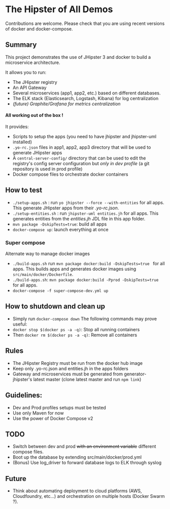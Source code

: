 # The Hipster of All Demos

Contributions are welcome. Please check that you are using recent versions of docker and docker-compose.

## Summary
This project demonstrates the use of JHipster 3 and docker to build a microservice architecture.

It allows you to run:
- The JHipster registry
- An API Gateway
- Several microservices (app1, app2, etc.) based on different databases.
- The ELK stack (Elasticsearch, Logstash, Kibana) for log centralization
- _(future) Graphite/Grafana for metrics centralization_

#### **All working out of the box !**

It provides:
- Scripts to setup the apps (you need to have jhipster and jhipster-uml installed) 
- `.yo-rc.json` files in app1, app2, app3 directory that will be used to generate JHipster apps
- A `central-server-config/` directory that can be used to edit the registry's config server configuration but _only in dev profile_ (a git repository is used in prod profile)
- Docker compose files to orchestrate docker containers


## How to test
- `./setup-apps.sh` : run `yo jhipster --force --with-entities` for all apps. This generate JHipster apps from their _.yo-rc.json_.
- `./setup-entities.sh` : run `jhipster-uml entities.jh` for all apps. This generates entities from the _entities.jh_ JDL file in this app folder.
- `mvn package -DskipTests=true`: build all apps
- `docker-compose up`: launch everything at once

### Super compose
Alternate way to manage docker images
- `./build-apps.sh` run `mvn package docker:build -DskipTests=true ` for all apps. This builds apps and generates docker images using `src/main/docker/Dockerfile`.
- `./build-apps.sh`: `mvn package docker:build -Pprod -DskipTests=true` for all apps.
- `docker-compose -f super-compose-dev.yml up`

## How to shutdown and clean up
- Simply run `docker-compose down`
The following commands may prove useful:
- `docker stop $(docker ps -a -q)`: Stop all running containers
- Then `docker rm $(docker ps -a -q)`: Remove all containers

## Rules
- The JHipster Registry must be run from the docker hub image
- Keep only .yo-rc.json and entities.jh in the apps folders
- Gateway and microservices must be generated from generator-jhipster's latest master (clone latest master and run `npm link`)

## Guidelines:
- Dev and Prod profiles setups must be tested
- Use only Maven for now
- Use the power of Docker Compose v2

## TODO
- Switch between dev and prod ~~with an environment variable~~ different compose files.
- Boot up the database by extending src/main/docker/prod.yml
- (Bonus) Use log_driver to forward database logs to ELK through syslog

## Future
- Think about automating deployment to cloud platforms (AWS, Cloudfoundry, etc...) and orchestration on multiple hosts (Docker Swarm ?).
